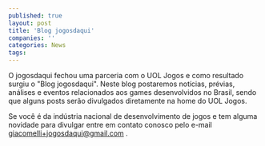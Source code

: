 ```yaml
---
published: true
layout: post
title: 'Blog jogosdaqui'
companies: ''
categories: News
tags: 
---
```


O jogosdaqui fechou uma parceria com o UOL Jogos e como resultado surgiu o "Blog jogosdaqui".
Neste blog postaremos notícias, prévias, análises e eventos relacionados aos games desenvolvidos no Brasil, sendo que alguns posts serão divulgados diretamente na home do UOL Jogos.
<p class="p1"> 
<p class="p1">Se você é da indústria nacional de desenvolvimento de jogos e tem alguma novidade para divulgar entre em contato conosco pelo e-mail <a href="mailto:giacomelli+jogosdaqui@gmail.com">giacomelli+jogosdaqui@gmail.com</a>
.
 
